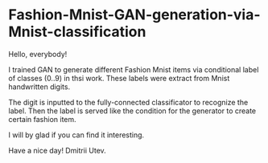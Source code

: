 # Fashion-Mnist-GAN-generation-via-Mnist-classification

Hello, everybody!

I trained GAN to generate different Fashion Mnist items via conditional label of classes (0..9) in thsi work. These labels were extract from Mnist handwritten digits.

The digit is inputted to the fully-connected classificator to recognize the label. Then the label is served like the condition for the generator to create certain fashion item.

I will by glad if you can find it interesting.

Have a nice day!
Dmitrii Utev.
